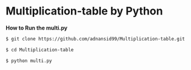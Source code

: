 # Multiplication-table by Python

**How to Run the multi.py**

```bash
$ git clone https://github.com/adnansid99/Multiplication-table.git

$ cd Multiplication-table

$ python multi.py
```
